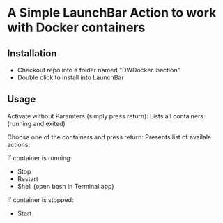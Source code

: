 # A Simple LaunchBar Action to work with Docker containers

## Installation

- Checkout repo into a folder named "DWDocker.lbaction"
- Double click to install into LaunchBar


## Usage

Activate without Paramters (simply press return):
Lists all containers (running and exited)

Choose one of the containers and press return:
Presents list of availale actions:

If container is running:
  - Stop
  - Restart
  - Shell (open bash in Terminal.app)

If container is stopped:
  - Start

